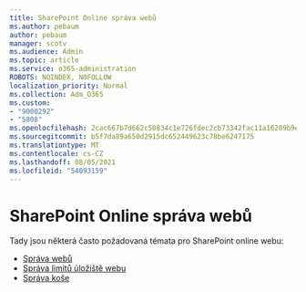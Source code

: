 ```yaml
---
title: SharePoint Online správa webů
ms.author: pebaum
author: pebaum
manager: scotv
ms.audience: Admin
ms.topic: article
ms.service: o365-administration
ROBOTS: NOINDEX, NOFOLLOW
localization_priority: Normal
ms.collection: Adm_O365
ms.custom:
- "9000292"
- "5808"
ms.openlocfilehash: 2cac667b7d662c50834c1e726fdec2cb73342fac11a16289b9ef928925fd173e
ms.sourcegitcommit: b5f7da89a650d2915dc652449623c78be6247175
ms.translationtype: MT
ms.contentlocale: cs-CZ
ms.lasthandoff: 08/05/2021
ms.locfileid: "54093159"
---
```

# <a name="sharepoint-online-site-management"></a>SharePoint Online správa webů

Tady jsou některá často požadovaná témata pro SharePoint online webu:

- [Správa webů](https://docs.microsoft.com/sharepoint/manage-sites-in-new-admin-center)
- [Správa limitů úložiště webu](https://docs.microsoft.com/sharepoint/manage-site-collection-storage-limits)
- [Správa koše](https://support.microsoft.com/office/8a6c2198-910e-42dc-9a9c-bc5bc4f327da)